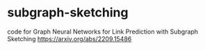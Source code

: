 # subgraph-sketching
code for Graph Neural Networks for Link Prediction with Subgraph Sketching https://arxiv.org/abs/2209.15486
